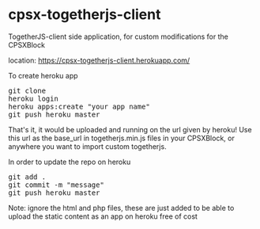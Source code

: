 # cpsx-togetherjs-client
TogetherJS-client side application, for custom modifications for the CPSXBlock

location: https://cpsx-togetherjs-client.herokuapp.com/

To create heroku app
<pre>
git clone <this-repo>
heroku login
heroku apps:create "your app name"
git push heroku master
</pre>

That's it, it would be uploaded and running on the url given by heroku!
Use this url as the base_url in togetherjs.min.js files in your CPSXBlock, or anywhere you want to import custom togetherjs.

In order to update the repo on heroku
<pre>
git add .
git commit -m "message"
git push heroku master
</pre>

Note: ignore the html and php files, these are just added to be able to upload the static content as an app on heroku free of cost
